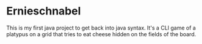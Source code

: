 # Ernieschnabel

This is my first java project to get back into java syntax. It's a CLI game of a platypus on a grid that tries to eat cheese hidden on the fields of the board.

